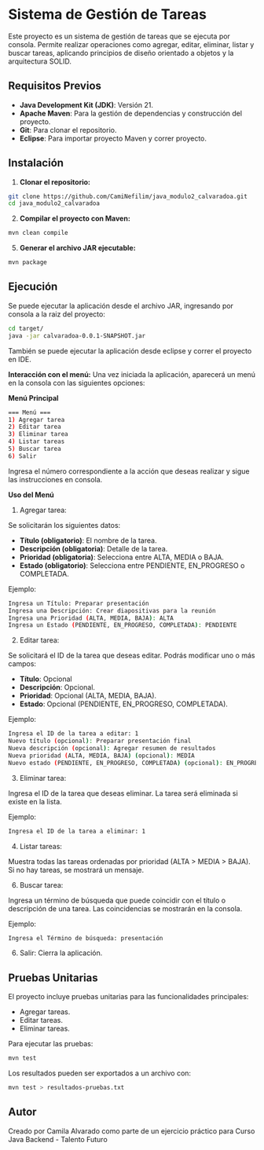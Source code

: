 # Sistema de Gestión de Tareas

Este proyecto es un sistema de gestión de tareas que se ejecuta por consola. Permite realizar operaciones como agregar, editar, eliminar, listar y buscar tareas, aplicando principios de diseño orientado a objetos y la arquitectura SOLID.



## Requisitos Previos

- **Java Development Kit (JDK)**: Versión 21.
- **Apache Maven**: Para la gestión de dependencias y construcción del proyecto.
- **Git**: Para clonar el repositorio.
- **Eclipse**: Para importar proyecto Maven y correr proyecto.



## Instalación

1. **Clonar el repositorio:**
   
```bash
git clone https://github.com/CamiNefilim/java_modulo2_calvaradoa.git
cd java_modulo2_calvaradoa
```

2. **Compilar el proyecto con Maven:**

 ```bash
mvn clean compile
```

5. **Generar el archivo JAR ejecutable:**

```bash
mvn package
```




## Ejecución

Se puede ejecutar la aplicación desde el archivo JAR, ingresando por consola a la raiz del proyecto:

```bash
cd target/
java -jar calvaradoa-0.0.1-SNAPSHOT.jar
```

También se puede ejecutar la aplicación desde eclipse y correr el proyecto en IDE.

**Interacción con el menú:** Una vez iniciada la aplicación, aparecerá un menú en la consola con las siguientes opciones:

**Menú Principal**

```bash
=== Menú ===
1) Agregar tarea
2) Editar tarea
3) Eliminar tarea
4) Listar tareas
5) Buscar tarea
6) Salir
```

Ingresa el número correspondiente a la acción que deseas realizar y sigue las instrucciones en consola.

**Uso del Menú**

1) Agregar tarea: 

Se solicitarán los siguientes datos:

- **Título (obligatorio)**: El nombre de la tarea.
- **Descripción (obligatoria)**: Detalle de la tarea.
- **Prioridad (obligatoria)**: Selecciona entre ALTA, MEDIA o BAJA.
- **Estado (obligatorio)**: Selecciona entre PENDIENTE, EN_PROGRESO o COMPLETADA.

Ejemplo:

```bash
Ingresa un Título: Preparar presentación
Ingresa una Descripción: Crear diapositivas para la reunión
Ingresa una Prioridad (ALTA, MEDIA, BAJA): ALTA
Ingresa un Estado (PENDIENTE, EN_PROGRESO, COMPLETADA): PENDIENTE
```

2) Editar tarea: 

Se solicitará el ID de la tarea que deseas editar. Podrás modificar uno o más campos:
- **Título**: Opcional
- **Descripción**: Opcional.
- **Prioridad**: Opcional (ALTA, MEDIA, BAJA).
- **Estado**: Opcional (PENDIENTE, EN_PROGRESO, COMPLETADA).

Ejemplo:

```bash
Ingresa el ID de la tarea a editar: 1
Nuevo título (opcional): Preparar presentación final
Nueva descripción (opcional): Agregar resumen de resultados
Nueva prioridad (ALTA, MEDIA, BAJA) (opcional): MEDIA
Nuevo estado (PENDIENTE, EN_PROGRESO, COMPLETADA) (opcional): EN_PROGRESO
```

3) Eliminar tarea: 

Ingresa el ID de la tarea que deseas eliminar. La tarea será eliminada si existe en la lista.

Ejemplo:

```bash
Ingresa el ID de la tarea a eliminar: 1
```

4) Listar tareas: 

Muestra todas las tareas ordenadas por prioridad (ALTA > MEDIA > BAJA). Si no hay tareas, se mostrará un mensaje.

6) Buscar tarea: 

Ingresa un término de búsqueda que puede coincidir con el título o descripción de una tarea. Las coincidencias se mostrarán en la consola.

Ejemplo:

```bash
Ingresa el Término de búsqueda: presentación
```

6) Salir: Cierra la aplicación.

## Pruebas Unitarias
El proyecto incluye pruebas unitarias para las funcionalidades principales:

- Agregar tareas.
- Editar tareas.
- Eliminar tareas.

Para ejecutar las pruebas:

```bash
mvn test
```

Los resultados pueden ser exportados a un archivo con:

```bash
mvn test > resultados-pruebas.txt
```



## Autor

Creado por Camila Alvarado como parte de un ejercicio práctico para Curso Java Backend - Talento Futuro
